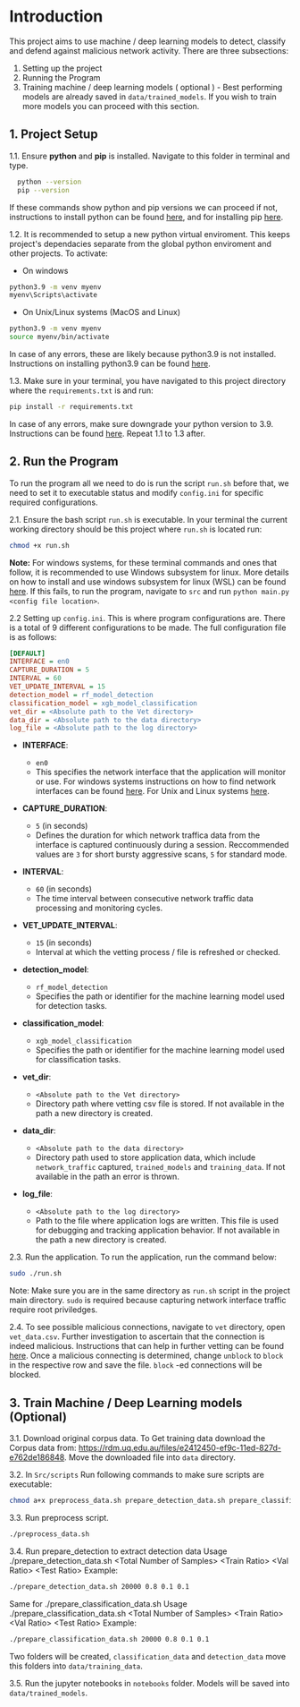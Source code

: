 # Introduction

This project aims to use machine / deep learning models to detect, classify and defend against malicious network activity. There are three subsections:

1. Setting up the project
2. Running the Program
3. Training machine / deep learning models ( optional ) - Best performing models are already saved in `data/trained_models`. If you wish to train more models you can proceed with this section.

## 1. Project Setup

1.1. Ensure **python** and **pip** is installed. Navigate to this folder in terminal and type.

```bash
  python --version 
  pip --version
```

If these commands show python and pip versions we can proceed if not, instructions to install python can be found [here](https://wiki.python.org/moin/BeginnersGuide/Download), and for installing pip [here](https://pip.pypa.io/en/stable/installation/).

1.2. It is recommended to setup a new  python  virtual enviroment. This keeps project's dependacies separate from the global python enviroment and other projects. To activate:

- On windows

```bash
python3.9 -m venv myenv
myenv\Scripts\activate
```

- On Unix/Linux systems (MacOS and Linux)

```bash
python3.9 -m venv myenv
source myenv/bin/activate
```

In case of any errors, these are likely because python3.9 is not installed. Instructions on installing python3.9 can be found [here](https://gist.github.com/MichaelCurrin/3a4d14ba1763b4d6a1884f56a01412b7).

1.3. Make sure in your terminal, you have navigated to this project directory where the `requirements.txt` is and run:

```bash
pip install -r requirements.txt
```

In case of any errors, make sure downgrade your python version to 3.9. Instructions can be found [here](https://gist.github.com/MichaelCurrin/3a4d14ba1763b4d6a1884f56a01412b7). Repeat 1.1 to 1.3 after.

## 2. Run the Program

To run the program all we need to do is run the script `run.sh` before that, we need to set it to executable status and modify `config.ini` for specific required configurations.

2.1. Ensure the bash script `run.sh` is executable. In your terminal the current working directory should be this project where `run.sh` is located run:

``` bash
chmod +x run.sh
```

**Note:** For windows systems, for these terminal commands and ones that follow, it is recommended to use Windows subsystem for linux. More details on how to install and use windows subsystem for linux (WSL) can be found [here](https://learn.microsoft.com/en-us/windows/wsl/install). If this fails, to run the program, navigate to `src` and run `python main.py <config file location>`.

2.2 Setting up `config.ini`. This is where program configurations are. There is a total of 9 different configurations to be made. The full configuration file is as follows:

```ini
[DEFAULT]
INTERFACE = en0
CAPTURE_DURATION = 5
INTERVAL = 60
VET_UPDATE_INTERVAL = 15
detection_model = rf_model_detection
classification_model = xgb_model_classification
vet_dir = <Absolute path to the Vet directory> 
data_dir = <Absolute path to the data directory>
log_file = <Absolute path to the log directory>
```

- **INTERFACE**:
  - `en0`
  - This specifies the network interface that the application will monitor or use. For windows systems instructions on how to find network interfaces can be found [here](https://www.computerhope.com/issues/ch000500.htm). For Unix and Linux systems [here](https://www.cyberciti.biz/faq/linux-list-network-interfaces-names-command/).

- **CAPTURE_DURATION**:
  - `5` (in seconds)
  - Defines the duration for which network traffica data from the interface is captured continuously during a session. Reccommended values are `3` for short bursty aggressive scans, `5` for standard mode.

- **INTERVAL**:
  - `60` (in seconds)
  - The time interval between consecutive network traffic data processing and monitoring cycles.

- **VET_UPDATE_INTERVAL**:
  - `15` (in seconds)
  - Interval at which the vetting process / file is refreshed or checked.

- **detection_model**:
  - `rf_model_detection`
  - Specifies the path or identifier for the machine learning model used for detection tasks.

- **classification_model**:
  - `xgb_model_classification`
  - Specifies the path or identifier for the machine learning model used for classification tasks.

- **vet_dir**:
  - `<Absolute path to the Vet directory>`
  - Directory path where vetting csv file is stored. If not available in the path a new directory is created.

- **data_dir**:
  - `<Absolute path to the data directory>`
  - Directory path used to store application data, which  include `network_traffic` captured, `trained_models` and `training_data`.  If not available in the path an error is thrown.

- **log_file**:
  - `<Absolute path to the log directory>`
  - Path to the file where application logs are written. This file is used for debugging and tracking application behavior. If not available in the path a new directory is created.

2.3. Run the application. To run the application, run the command below:

```bash
sudo ./run.sh
```

Note: Make sure you are in the same directory as `run.sh` script in the project main directory. `sudo` is required because capturing network interface traffic require root priviledges.

2.4. To see possible malicious connections, navigate to `vet` directory, open `vet_data.csv`. Further investigation to ascertain that the connection is indeed malicious. Instructions that can help in further vetting can be found [here](https://tip.kaspersky.com/Help/Doc_data/en-US/IpInvestigation.htm). Once a malicious connecting is determined, change `unblock` to `block` in the respective row and save the file. `block` -ed connections will be blocked.

## 3. Train Machine / Deep Learning models (Optional)

3.1. Download original corpus data. To Get training data download the Corpus data from: <https://rdm.uq.edu.au/files/e2412450-ef9c-11ed-827d-e762de186848>. Move the downloaded file into `data` directory.

3.2. In `Src/scripts` Run following commands to make sure scripts are executable:

```bash
chmod a+x preprocess_data.sh prepare_detection_data.sh prepare_classification_data.sh
```

3.3. Run preprocess script.

```bash
./preprocess_data.sh
```

3.4. Run prepare_detection to extract detection data
Usage ./prepare_detection_data.sh \<Total Number of Samples> \<Train Ratio> \<Val Ratio> \<Test Ratio>
Example:

```bash
./prepare_detection_data.sh 20000 0.8 0.1 0.1
```

Same for ./prepare_classification_data.sh
Usage ./prepare_classification_data.sh \<Total Number of Samples> \<Train Ratio> \<Val Ratio> \<Test Ratio>
Example:

```bash
./prepare_classification_data.sh 20000 0.8 0.1 0.1
```

Two folders will be created, `classification_data` and `detection_data` move this folders into `data/training_data`.

3.5. Run the jupyter notebooks in `notebooks` folder. Models will be saved into `data/trained_models`.
